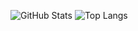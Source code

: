 ![GitHub Stats](https://github-readme-stats.vercel.app/api?username=EriciusX&count_private=true&card_width=400px&line_height=26)
![Top Langs](https://github-readme-stats.vercel.app/api/top-langs/?username=EriciusX&hide=qml,javascript,html,css,qmake,assembly,cmake&langs_count=10)
